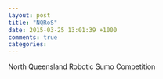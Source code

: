 ```yaml
---
layout: post
title: "NQRoS"
date: 2015-03-25 13:01:39 +1000
comments: true
categories: 
---
```


North Queensland Robotic Sumo Competition